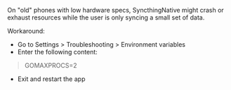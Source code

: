 On "old" phones with low hardware specs, SyncthingNative might crash or exhaust resources while the user is only syncing a small set of data.

Workaround:
- Go to Settings > Troubleshooting > Environment variables
- Enter the following content:
> GOMAXPROCS=2
- Exit and restart the app
